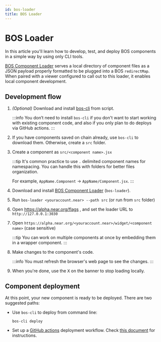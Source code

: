 ```yaml
---
id: bos-loader
title: BOS Loader
---
```


# BOS Loader

In this article you'll learn how to develop, test, and deploy BOS components in a simple way by using only CLI tools.

[BOS Component Loader](https://github.com/near/bos-loader) serves a local directory of component files as a JSON payload properly formatted to be plugged into a BOS `redirectMap`. When paired with a viewer configured to call out to this loader, it enables local component development.

## Development flow

1. _(Optional)_ Download and install [bos-cli](https://github.com/FroVolod/bos-cli-rs/releases) from script.

   :::info
   You don’t need to install `bos-cli` if you don't want to start working with existing component code, and also if you only plan to do deploys via GitHub actions.
   :::

2. If you have components saved on chain already, use `bos-cli` to download them. Otherwise, create a `src` folder.

3. Create a component as `src/<component name>.jsx`

   :::tip
   It's common practice to use `.` delimited component names for namespacing. You can handle this with folders for better files organization.
   
   For example, `AppName.Component` → `AppName/Component.jsx`.
   :::

5. Download and install [BOS Component Loader](https://github.com/near/bos-loader/releases) (`bos-loader`).

6. Run `bos-loader <youraccount.near> --path src` (or run from `src` folder)

7. Open https://alpha.near.org/flags , and set the loader URL to `http://127.0.0.1:3030`

8. Open `https://alpha.near.org/<youraccount.near>/widget/<component name>` (case sensitive)

   :::tip
   You can work on multiple components at once by embedding them in a wrapper component.
   :::

9. Make changes to the component's code.

   :::info
   You must refresh the browser's web page to see the changes.
   :::

10. When you're done, use the <kbd>X</kbd> on the banner to stop loading locally.

## Component deployment

At this point, your new component is ready to be deployed. There are two suggested paths:

 - Use `bos-cli` to deploy from command line:

   ```
   bos-cli deploy
   ```

 - Set up a [GitHub actions](https://github.com/FroVolod/bos-cli-rs/blob/master/README.md#reusable-workflow) deployment workflow. Check [this document](https://github.com/FroVolod/bos-cli-rs/blob/master/README.md#github-actions) for instructions.
